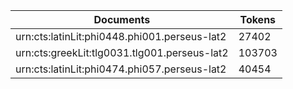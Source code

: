 | Documents                                                        | Tokens     |
| --                                                               | --         |
| urn:cts:latinLit:phi0448.phi001.perseus-lat2                     | 27402      |
| urn:cts:greekLit:tlg0031.tlg001.perseus-lat2                     | 103703     |
| urn:cts:latinLit:phi0474.phi057.perseus-lat2                     | 40454      |
